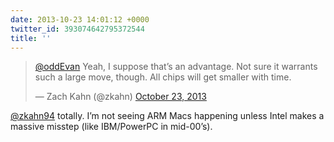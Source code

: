 ```yaml
---
date: 2013-10-23 14:01:12 +0000
twitter_id: 393074642795372544
title: ''
---
```


<blockquote class="twitter-tweet"><p lang="en" dir="ltr"><a href="https://twitter.com/oddEvan?ref_src=twsrc%5Etfw">@oddEvan</a> Yeah, I suppose that’s an advantage. Not sure it warrants such a large move, though. All chips will get smaller with time.</p>&mdash; Zach Kahn (@zkahn) <a href="https://twitter.com/zkahn/status/393073974781181952?ref_src=twsrc%5Etfw">October 23, 2013</a></blockquote>
<script async src="https://platform.twitter.com/widgets.js" charset="utf-8"></script>

[@zkahn94](https://twitter.com/zkahn94) totally. I’m not seeing ARM Macs happening unless Intel makes a massive misstep (like IBM/PowerPC in mid-00’s).
